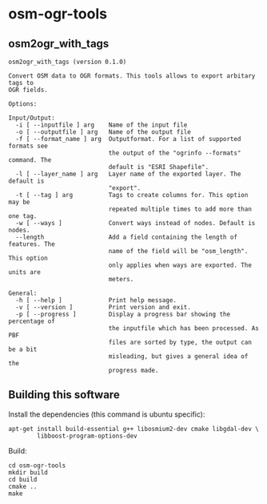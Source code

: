 # osm-ogr-tools

## osm2ogr_with_tags

    osm2ogr_with_tags (version 0.1.0)

    Convert OSM data to OGR formats. This tools allows to export arbitary tags to
    OGR fields.

    Options:

    Input/Output:
      -i [ --inputfile ] arg    Name of the input file
      -o [ --outputfile ] arg   Name of the output file
      -f [ --format_name ] arg  Outputformat. For a list of supported formats see
                                the output of the "ogrinfo --formats" command. The
                                default is "ESRI Shapefile".
      -l [ --layer_name ] arg   Layer name of the exported layer. The default is
                                "export".
      -t [ --tag ] arg          Tags to create columns for. This option may be
                                repeated multiple times to add more than one tag.
      -w [ --ways ]             Convert ways instead of nodes. Default is nodes.
      --length                  Add a field containing the length of features. The
                                name of the field will be "osm_length". This option
                                only applies when ways are exported. The units are
                                meters.

    General:
      -h [ --help ]             Print help message.
      -v [ --version ]          Print version and exit.
      -p [ --progress ]         Display a progress bar showing the percentage of
                                the inputfile which has been processed. As PBF
                                files are sorted by type, the output can be a bit
                                misleading, but gives a general idea of the
                                progress made.


## Building this software

Install the dependencies (this command is ubuntu specific):

    apt-get install build-essential g++ libosmium2-dev cmake libgdal-dev \
            libboost-program-options-dev


Build:


    cd osm-ogr-tools
    mkdir build
    cd build
    cmake ..
    make
